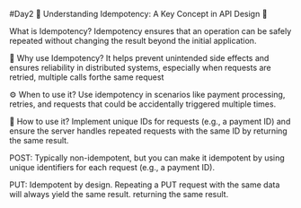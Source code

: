 #Day2
🚀 Understanding Idempotency: A Key Concept in API Design 🚀

What is Idempotency?
Idempotency ensures that an operation can be safely repeated without changing the result beyond the initial application.

🔑 Why use Idempotency?
It helps prevent unintended side effects and ensures reliability in distributed systems, especially when requests are retried, multiple calls forthe same request

⚙️ When to use it?
Use idempotency in scenarios like payment processing, retries, and requests that could be accidentally triggered multiple times.

🔧 How to use it?
Implement unique IDs for requests (e.g., a payment ID) and ensure the server handles repeated requests with the same ID by returning the same result.

POST: Typically non-idempotent, but you can make it idempotent by using unique identifiers for each request (e.g., a payment ID).

PUT: Idempotent by design. Repeating a PUT request with the same data will always yield the same result. returning the same result.
